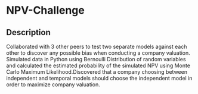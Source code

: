 # NPV-Challenge

## Description

Collaborated with 3 other peers to test two separate models against each other to discover any possible bias when conducting a company valuation. Simulated data in Python using Bernoulli Distribution of random variables and calculated the estimated probability of the simulated NPV using Monte Carlo Maximum Likelihood.Discovered that a company choosing between independent and temporal models should choose the independent
model in order to maximize company valuation.

